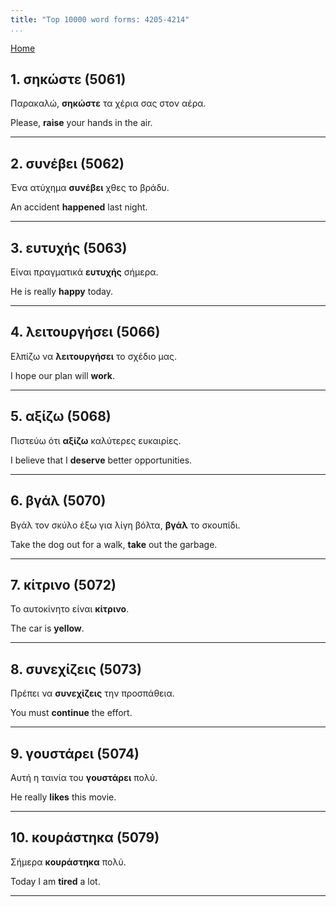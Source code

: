 ```yaml
---
title: "Top 10000 word forms: 4205-4214"
...
```


[Home](./) 

## 1. σηκώστε (5061)

Παρακαλώ, **σηκώστε** τα χέρια σας στον αέρα.

Please, **raise** your hands in the air.

---

## 2. συνέβει (5062)

Ένα ατύχημα **συνέβει** χθες το βράδυ.  

An accident **happened** last night.

---

## 3. ευτυχής (5063)

Είναι πραγματικά **ευτυχής** σήμερα.  

He is really **happy** today.

---

## 4. λειτουργήσει (5066)

Ελπίζω να **λειτουργήσει** το σχέδιο μας.  

I hope our plan will **work**.

---

## 5. αξίζω (5068)

Πιστεύω ότι **αξίζω** καλύτερες ευκαιρίες.

I believe that I **deserve** better opportunities.

---

## 6. βγάλ (5070)

Βγάλ τον σκύλο έξω για λίγη βόλτα, **βγάλ** το σκουπίδι.  

Take the dog out for a walk, **take** out the garbage.

---

## 7. κίτρινο (5072)

Το αυτοκίνητο είναι **κίτρινο**.

The car is **yellow**.

---

## 8. συνεχίζεις (5073)

Πρέπει να **συνεχίζεις** την προσπάθεια.

You must **continue** the effort.

---

## 9. γουστάρει (5074)

Αυτή η ταινία του **γουστάρει** πολύ.  

He really **likes** this movie.

---

## 10. κουράστηκα (5079)

Σήμερα **κουράστηκα** πολύ.

Today I am **tired** a lot.

---


